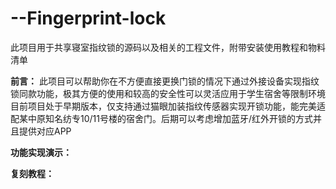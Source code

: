 # --Fingerprint-lock
此项目用于共享寝室指纹锁的源码以及相关的工程文件，附带安装使用教程和物料清单

**前言：**
  此项目可以帮助你在不方便直接更换门锁的情况下通过外接设备实现指纹锁同款功能，极其方便的使用和较高的安全性可以灵活应用于学生宿舍等限制环境
  目前项目处于早期版本，仅支持通过猫眼加装指纹传感器实现开锁功能，能完美适配某中原知名纺专10/11号楼的宿舍门。后期可以考虑增加蓝牙/红外开锁的方式并且提供对应APP

**功能实现演示：**

**复刻教程：**
  

